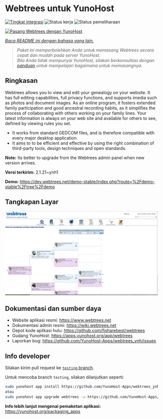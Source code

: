 <!--
N.B.: README ini dibuat secara otomatis oleh <https://github.com/YunoHost/apps/tree/master/tools/readme_generator>
Ini TIDAK boleh diedit dengan tangan.
-->

# Webtrees untuk YunoHost

[![Tingkat integrasi](https://dash.yunohost.org/integration/webtrees.svg)](https://ci-apps.yunohost.org/ci/apps/webtrees/) ![Status kerja](https://ci-apps.yunohost.org/ci/badges/webtrees.status.svg) ![Status pemeliharaan](https://ci-apps.yunohost.org/ci/badges/webtrees.maintain.svg)

[![Pasang Webtrees dengan YunoHost](https://install-app.yunohost.org/install-with-yunohost.svg)](https://install-app.yunohost.org/?app=webtrees)

*[Baca README ini dengan bahasa yang lain.](./ALL_README.md)*

> *Paket ini memperbolehkan Anda untuk memasang Webtrees secara cepat dan mudah pada server YunoHost.*  
> *Bila Anda tidak mempunyai YunoHost, silakan berkonsultasi dengan [panduan](https://yunohost.org/install) untuk mempelajari bagaimana untuk memasangnya.*

## Ringkasan

Webtrees allows you to view and edit your genealogy on your website. It has full editing capabilities, full privacy functions, and supports imedia such as photos and document images. As an online program, it fosters extended family participation and good ancestral recording habits, as it simplifies the process of collaborating with others working on your family lines. Your latest information is always on your web site and available for others to see, defined by viewing rules you set.

- It works from standard GEDCOM files, and is therefore compatible with every major desktop application.
- It aims to to be efficient and effective by using the right combination of third-party tools, design techniques and open standards.

**Note:** Its better to upgrade from the Webtrees admin panel when new version arrives.


**Versi terkirim:** 2.1.21~ynh1

**Demo:** <https://dev.webtrees.net/demo-stable/index.php?route=%2Fdemo-stable%2Ftree%2Fdemo>

## Tangkapan Layar

![Tangkapan Layar pada Webtrees](./doc/screenshots/1200px-Webtrees.png)

## Dokumentasi dan sumber daya

- Website aplikasi resmi: <https://www.webtrees.net>
- Dokumentasi admin resmi: <https://wiki.webtrees.net>
- Depot kode aplikasi hulu: <https://github.com/fisharebest/webtrees>
- Gudang YunoHost: <https://apps.yunohost.org/app/webtrees>
- Laporkan bug: <https://github.com/YunoHost-Apps/webtrees_ynh/issues>

## Info developer

Silakan kirim pull request ke [`testing` branch](https://github.com/YunoHost-Apps/webtrees_ynh/tree/testing).

Untuk mencoba branch `testing`, silakan dilanjutkan seperti:

```bash
sudo yunohost app install https://github.com/YunoHost-Apps/webtrees_ynh/tree/testing --debug
atau
sudo yunohost app upgrade webtrees -u https://github.com/YunoHost-Apps/webtrees_ynh/tree/testing --debug
```

**Info lebih lanjut mengenai pemaketan aplikasi:** <https://yunohost.org/packaging_apps>
